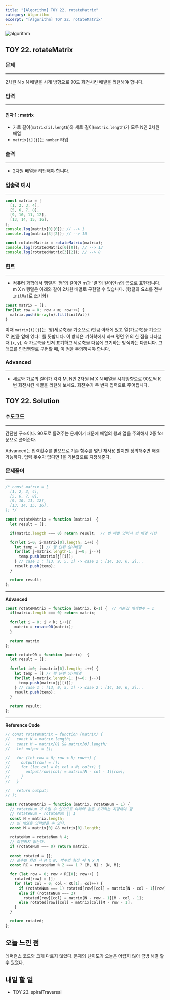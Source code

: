 ```yaml
---
title: "[Algorithm] TOY 22. rotateMatrix"
category: Algorithm
excerpt: "[Algorithm] TOY 22. rotateMatrix"
---
```


![algorithm](https://user-images.githubusercontent.com/83164003/131701318-f0ff36c4-1fcc-4f21-b978-18a9d8ec3386.jpg)
## TOY 22. rotateMatrix
### 문제
---
2차원 N x N 배열을 시계 방향으로 90도 회전시킨 배열을 리턴해야 합니다.
### 입력
---
#### 인자 1 : matrix
- 가로 길이(`matrix[i].length`)와 세로 길이(`matrix.length`)가 모두 N인 2차원 배열
- `matrix[i][j]`는 `number` 타입

### 출력
---
- 2차원 배열을 리턴해야 합니다.

### 입출력 예시
---
```javascript
const matrix = [
  [1, 2, 3, 4],
  [5, 6, 7, 8],
  [9, 10, 11, 12],
  [13, 14, 15, 16],
];
console.log(matrix[0][0]); // --> 1
console.log(matrix[3][2]); // --> 15

const rotatedMatrix = rotateMatrix(matrix);
console.log(rotatedMatrix[0][0]); // --> 13
console.log(rotatedMatrix[3][2]); // --> 8
```

### 힌트
---
- 컴퓨터 과학에서 행렬은 '행'의 길이인 m과 '열'의 길이인 n의 곱으로 표현됩니다. m X n 행렬은 아래와 같이 2차원 배열로 구현할 수 있습니다. (행렬의 요소를 전부 `initVal`로 초기화)

```javascript
const matrix = [];
for(let row = 0; row < m; row++>) {
  matrix.push(Array(n).fill(initVal))
}
```

이때 `matrix[i][j]`는 '행(세로축)을 기준으로 i만큼 아래에 있고 열(가로축)을 기준으로 j만큼 옆에 있다.' 를 뜻합니다. 이 방식은 기하학에서 좌표 평면 위의 한 점을 나타낼 때 (x, y), 즉 가로축을 먼저 표기하고 세로축을 다음에 표기하는 방식과는 다릅니다. 그래프를 인접행렬로 구현할 때, 이 점을 주의하셔야 합니다.

### Advanced
---

- 세로와 가로의 길이가 각각 M, N인 2차원 M X N 배열을 시계방향으로 90도씩 K번 회전시킨 배열을 리턴해 보세요. 회전수가 두 번째 입력으로 주어집니다.


## TOY 22. Solution
### 수도코드
---
간단한 구조이다. 90도로 돌려주는 문제이기때문에 배열의 행과 열을 주의해서 2중 for문으로 풀어준다. 

Advanced는 입력횟수를 받으므로 기존 함수를 몇번 재사용 할지만 정의해주면 해결 가능하다. 입력 횟수가 없다면 1을 기본값으로 지정해준다.
### 문제풀이
---
```javascript
/* const matrix = [
  [1, 2, 3, 4],
  [5, 6, 7, 8],
  [9, 10, 11, 12],
  [13, 14, 15, 16],
]; */

const rotateMatrix = function (matrix)  {
  let result = [];

  if(matrix.length === 0) return result;  // 빈 배열 입력시 빈 배열 리턴

  for(let i=0; i<matrix[0].length; i++) {
    let temp = [] // 행 단위 임시배열
    for(let j=matrix.length-1; j>=0; j--){
      temp.push(matrix[j][i]);
    } // case 1 : [13, 9, 5, 1] -> case 2 : [14, 10, 6, 2]...
    result.push(temp);
  }

  return result;
};
```
---

**Advanced**

```javascript
const rotateMatrix = function (matrix, k=1) {  // 기본값 매개변수 = 1
  if(matrix.length === 0) return matrix;
  
  for(let i = 0; i < k; i++){ 
    matrix = rotate90(matrix);
  }

  return matrix
};

const rotate90 = function (matrix)  {
  let result = [];

  for(let i=0; i<matrix[0].length; i++) {
    let temp = [] // 행 단위 임시배열
    for(let j=matrix.length-1; j>=0; j--){
      temp.push(matrix[j][i]);
    } // case 1 : [13, 9, 5, 1] -> case 2 : [14, 10, 6, 2]...
    result.push(temp);
  }

  return result;
};
```

--- 

**Reference Code**
```javascript
// const rotateMatrix = function (matrix) {
//   const N = matrix.length;
//   const M = matrix[0] && matrix[0].length;
//   let output = [];

//   for (let row = 0; row < M; row++) {
//     output[row] = [];
//     for (let col = 0; col < N; col++) {
//       output[row][col] = matrix[N - col - 1][row];
//     }
//   }

//   return output;
// };

const rotateMatrix = function (matrix, rotateNum = 1) {
  // rotateNum 이 0일 수 있으므로 아래와 같은 초기화는 지양해야 함
  // rotateNum = rotateNum || 1
  const N = matrix.length;
  // 빈 배열을 입력받을 수 있다.
  const M = matrix[0] && matrix[0].length;

  rotateNum = rotateNum % 4;
  // 회전하지 않는다.
  if (rotateNum === 0) return matrix;

  const rotated = [];
  // 홀수번 회전 시 M x N, 짝수번 회전 시 N x M
  const RC = rotateNum % 2 === 1 ? [M, N] : [N, M];

  for (let row = 0; row < RC[0]; row++) {
    rotated[row] = [];
    for (let col = 0; col < RC[1]; col++) {
      if (rotateNum === 1) rotated[row][col] = matrix[N - col - 1][row];
      else if (rotateNum === 2)
        rotated[row][col] = matrix[N - row - 1][M - col - 1];
      else rotated[row][col] = matrix[col][M - row - 1];
    }
  }

  return rotated;
};
```

## 오늘 느낀 점
레퍼런스 코드와 크게 다르지 않았다. 문제의 난이도가 오늘은 어렵지 않아 금방 해결 할 수 있었다. 

## 내일 할 일
- TOY 23. spiralTraversal
